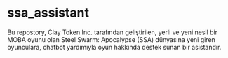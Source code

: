 # ssa_assistant
Bu repostory, Clay Token Inc. tarafından geliştirilen, yerli ve yeni nesil bir MOBA oyunu olan Steel Swarm: Apocalypse (SSA) dünyasına yeni giren oyunculara, chatbot yardımıyla oyun hakkında destek sunan bir asistandır.
